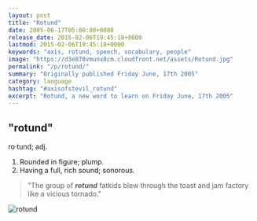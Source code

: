```yaml
---
layout: post
title: "Rotund"
date: 2005-06-17T05:00:00+0000
release_date: 2015-02-06T19:45:18+0000
lastmod: 2015-02-06T19:45:18+0000
keywords: "axis, rotund, speech, vocabulary, people"
image: "https://d3e878vmunx8cm.cloudfront.net/assets/Rotund.jpg"
permalink: "/p/rotund/"
summary: "Originally published Friday June, 17th 2005"
category: language
hashtag: "#axisofstevil_rotund"
excerpt: "Rotund, a new word to learn on Friday June, 17th 2005"
---
```


[id_1]: https://d3e878vmunx8cm.cloudfront.net/assets/Rotund.jpg "rotund"

## "rotund" ##

ro·tund; adj.

1. Rounded in figure; plump.
2. Having a full, rich sound; sonorous.
 
> "The group of ***rotund*** fatkids blew through the toast and jam factory like a vicious tornado."

![rotund][id_1]
